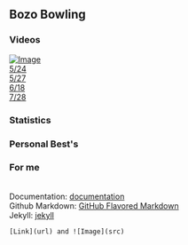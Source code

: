 ## Bozo Bowling

### Videos

[![Image](https://i.imgur.com/WMAsuj9.jpg)](https://youtu.be/g8cQKjCX1bs)
<br/>[5/24](https://youtu.be/g8cQKjCX1bs)
<br/>[5/27](https://youtu.be/o7q24rj1a84)
<br/>[6/18](https://youtu.be/HtpRShZnUcM)
<br/>[7/28]()

### Statistics

### Personal Best's

### For me
<br/>Documentation: [documentation](https://docs.github.com/categories/github-pages-basics/)
<br/>Github Markdown: [GitHub Flavored Markdown](https://guides.github.com/features/mastering-markdown/)
<br/>Jekyll: [jekyll](http://jekyllthemes.org/)
```
[Link](url) and ![Image](src)
```
